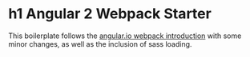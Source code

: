 # h1 Angular 2 Webpack Starter

This boilerplate follows the [angular.io webpack
introduction](https://angular.io/docs/ts/latest/guide/webpack.html) with some minor
changes, as well as the inclusion of sass loading.
